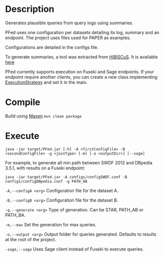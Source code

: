 # Description

Generates plausible queries from query logs using summaries.

PFed uses one configuration per datasets detailing its log, summary and an endpoint. The project uses files used for PAPER as examples.

Configurations are detailed in the configs file.

To generate summaries, a tool was extracted from [HiBISCuS](https://code.google.com/archive/p/hibiscusfederation/). It is available [here](https://github.com/GDD-Nantes/PFed/tree/master/genSummarieHibi)

PFed currently supports execution on Fuseki and Sage endpoints. If your endpoint require another clients, you can create a new class implementing [ExecutionStrategy](https://github.com/GDD-Nantes/PFed/blob/master/GenFedQuerie/src/main/java/PFSQGen/ExecutionStrategy.java) and set it in the main.

# Compile

Build using [Maven](http://maven.apache.org/)
`mvn clean package`

# Execute

`java -jar target/PFed.jar [-h] -A <firstConfigFile> -B <secondConfigFile> -g <joinType> [-m] [-o <outputDir>] [--sage]`

For example, to generate all min path between SWDF 2012 and DBpedia 3.5.1, with results on a Fuseki endpoint:

`java -jar target/PFed.jar -A configs/configSWDF.conf -B configs/configDBpedia.conf -g PATH_AB`

 `-A,--configA <arg>`    Configuration file for the dataset A.
 
 `-B,--configB <arg>`    Configuration file for the dataset B.
 
 `-g,--generate <arg>`   Type of generation. Can be STAR, PATH_AB or PATH_BA.
 
 `-m,--max`              Set the generation for max queries.
 
 `-o,--output <arg>`     Output folder for queries generated. Defaults to results at the root of the project.
 
`-sage,--sage`           Uses Sage client instead of Fuseki to execute queries.
